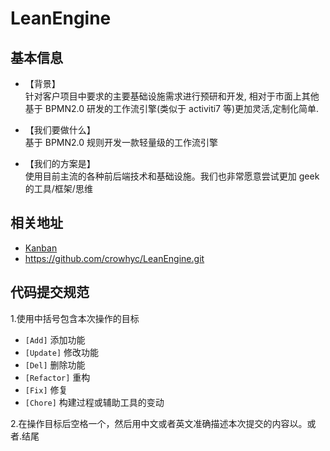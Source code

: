 # LeanEngine
## 基本信息
- 【背景】   
针对客户项目中要求的主要基础设施需求进行预研和开发,
相对于市面上其他基于 BPMN2.0 研发的工作流引擎(类似于 activiti7 等)更加灵活,定制化简单.

- 【我们要做什么】   
基于 BPMN2.0 规则开发一款轻量级的工作流引擎

- 【我们的方案是】   
使用目前主流的各种前后端技术和基础设施。我们也非常愿意尝试更加 geek 的工具/框架/思维

## 相关地址
- [Kanban](https://www.teambition.com/project/5e44074c78c0fe0022a10382/tasks/view/all)   
- https://github.com/crowhyc/LeanEngine.git

## 代码提交规范
1.使用中括号包含本次操作的目标

- `[Add]` 添加功能
- `[Update]` 修改功能
- `[Del]` 删除功能
- `[Refactor]` 重构
- `[Fix]` 修复
- `[Chore]` 构建过程或辅助工具的变动

2.在操作目标后空格一个，然后用中文或者英文准确描述本次提交的内容以。或者.结尾 

